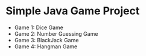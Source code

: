 # Simple Java Game Project
* Game 1: Dice Game
* Game 2: Number Guessing Game
* Game 3: BlackJack Game
* Game 4: Hangman Game
